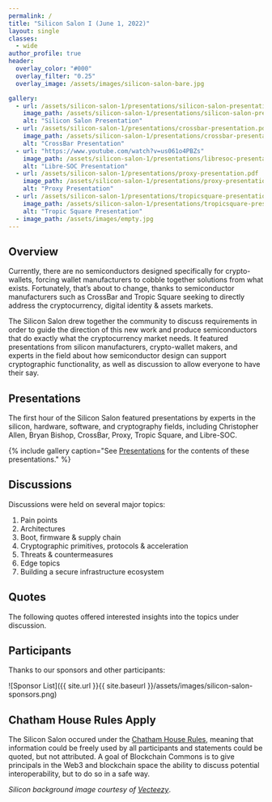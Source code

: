 ```yaml
---
permalink: /
title: "Silicon Salon I (June 1, 2022)"
layout: single
classes:
  - wide
author_profile: true
header:
  overlay_color: "#000"
  overlay_filter: "0.25"
  overlay_image: /assets/images/silicon-salon-bare.jpg

gallery:
  - url: /assets/silicon-salon-1/presentations/silicon-salon-presentation.pdf
    image_path: /assets/silicon-salon-1/presentations/silicon-salon-presentation.jpg
    alt: "Silicon Salon Presentation"
  - url: /assets/silicon-salon-1/presentations/crossbar-presentation.pdf
    image_path: /assets/silicon-salon-1/presentations/crossbar-presentation.jpg
    alt: "CrossBar Presentation"
  - url: "https://www.youtube.com/watch?v=us061o4PBZs"
    image_path: /assets/silicon-salon-1/presentations/libresoc-presentation.jpg
    alt: "Libre-SOC Presentation"
  - url: /assets/silicon-salon-1/presentations/proxy-presentation.pdf
    image_path: /assets/silicon-salon-1/presentations/proxy-presentation.jpg
    alt: "Proxy Presentation"
  - url: /assets/silicon-salon-1/presentations/tropicsquare-presentation.pdf
    image_path: /assets/silicon-salon-1/presentations/tropicsquare-presentation.jpg
    alt: "Tropic Square Presentation"
  - image_path: /assets/images/empty.jpg
---
```


## Overview

Currently, there are no semiconductors designed specifically for crypto-wallets, forcing wallet manufacturers to cobble together solutions from what exists. Fortunately, that’s about to change, thanks to semiconductor manufacturers such as CrossBar and Tropic Square seeking to directly address the cryptocurrency,  digital identity & assets markets. 

The Silicon Salon drew together the community to discuss requirements in order to guide the direction of this new work and produce semiconductors that do exactly what the cryptocurrency market needs. It featured presentations from silicon manufacturers, crypto-wallet makers, and experts in the field about how semiconductor design can support cryptographic functionality, as well as discussion to allow everyone to have their say.

## Presentations

The first hour of the Silicon Salon featured presentations by experts in the silicon, hardware, software, and cryptography fields, including Christopher Allen, Bryan Bishop, CrossBar, Proxy, Tropic Square, and Libre-SOC.

{% include gallery caption="See [Presentations](/presentations/) for the contents of these presentations." %}

## Discussions

Discussions were held on several major topics:

1. Pain points
2. Architectures
3. Boot, firmware & supply chain
4. Cryptographic primitives, protocols & acceleration
5. Threats & countermeasures
6. Edge topics
7. Building a secure infrastructure ecosystem

## Quotes

The following quotes offered interested insights into the topics under discussion.

## Participants

Thanks to our sponsors and other participants:

![Sponsor List]({{ site.url }}{{ site.baseurl }}/assets/images/silicon-salon-sponsors.png)

## Chatham House Rules Apply

The Silicon Salon occured under the [Chatham House Rules](https://www.chathamhouse.org/about-us/chatham-house-rule), meaning that information could be freely used by all participants and statements could be quoted, but not attributed. A goal of Blockchain Commons is to give principals in the Web3 and blockchain space the ability to discuss potential interoperability, but to do so in a safe way.

_Silicon background image courtesy of  [Vecteezy](https://www.vecteezy.com/vector-art/344822-printed-circuit-board-vector-illustration)_.
